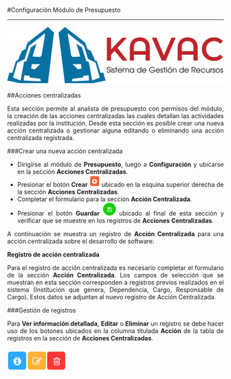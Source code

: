 #Configuración Módulo de Presupuesto 
************************************
<div style="text-align: justify;" >

![Screenshot](../img/logokavac.png#imagen)

##Acciones centralizadas

Esta sección permite al analista de presupuesto con permisos del módulo, la creación de las acciones centralizadas las cuales detallan las actividades realizadas por la institución. Desde esta sección es posible crear una nueva acción centralizada o gestionar alguna editando o eliminando una acción centralizada registrada.

###Crear una nueva acción centralizada

-	Dirigirse al módulo de **Presupuesto**, luego a **Configuración** y ubicarse en la sección **Acciones Centralizadas**.
-	Presionar el botón **Crear** ![Screenshot](../img/create.png#imagen) ubicado en la esquina superior derecha de la sección **Acciones Centralizadas**. 
-	Completar el formulario para la sección **Acción Centralizada**. 
-	Presionar el botón **Guardar** ![Screenshot](../img/save.png#imagen) ubicado al final de esta sección y verificar que se muestre en los registros de **Acciones Centralizadas**. 

A continuación se muestra un registro de **Acción Centralizada** para una acción centralizada sobre el desarrollo de software:

**Registro de acción centralizada**

Para el registro de acción centralizada es necesario completar el formulario de la sección **Acción Centralizada**. Los campos de selección que se muestran en esta sección corresponden a registros previos realizados en el sistema (Institución que genera, Dependencia, Cargo, Responsable de Cargo). Estos datos se adjuntan al nuevo registro de Acción Centralizada.

###Gestión de registros

Para **Ver información detallada**, **Editar** o **Eliminar** un registro se debe hacer uso de los botones ubicados en la columna titulada **Acción** de la tabla de registros en la sección de **Acciones Centralizadas**.

![Screenshot](../img/manage.png#imagen)

</div>